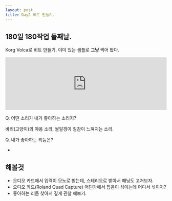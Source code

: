 ```yaml
---
layout: post
title: Day2 비트 만들기.
---
```

## 180일 180작업 둘째날. 

Korg Volca로 비트 만들기. 이미 있는 샘플로 **그냥** 찍어 봤다.  

<iframe width="100%" height="166" scrolling="no" frameborder="no" src="https://w.soundcloud.com/player/?url=https%3A//api.soundcloud.com/tracks/184886288&amp;color=00cc11&amp;auto_play=false&amp;hide_related=false&amp;show_comments=true&amp;show_user=true&amp;show_reposts=false">&nbsp;</iframe>

Q. 어떤 소리가 내가 좋아하는 소리지?

  바리(고양이)의 야옹 소리, 쌀알갱이 질감이 느껴지는 소리.

Q. 내가 좋아하는 리듬은?

  - 

## 해볼것 

  - 오디오 카드에서 입력이 모노로 받는데, 스테리오로 받아서 패닝도 고쳐보자.
  - 오디오 카드(Roland Quad Capture) 어딘가에서 잡음이 섞이는데 어디서 섞이지?
  - 좋아하는 리듬 찾아서 깊게 관찰 해보기.





